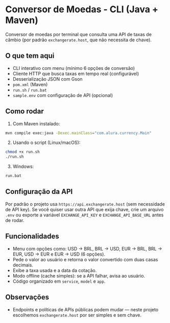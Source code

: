 # Conversor de Moedas - CLI (Java + Maven)

Conversor de moedas por terminal que consulta uma API de taxas de câmbio (por padrão `exchangerate.host`, que não necessita de chave).

## O que tem aqui
- CLI interativo com menu (mínimo 6 opções de conversão)
- Cliente HTTP que busca taxas em tempo real (configurável)
- Desserialização JSON com Gson
- `pom.xml` (Maven)
- `run.sh` / `run.bat`
- `sample.env` com configuração de API (opcional)

## Como rodar
1. Com Maven instalado:
```bash
mvn compile exec:java -Dexec.mainClass="com.alura.currency.Main"
```

2. Usando o script (Linux/macOS):
```bash
chmod +x run.sh
./run.sh
```

3. Windows:
```cmd
run.bat
```

## Configuração da API
Por padrão o projeto usa `https://api.exchangerate.host` (sem necessidade de API key).
Se você quiser usar outra API que exija chave, crie um arquivo `.env` ou exporte a variável `EXCHANGE_API_KEY` e `EXCHANGE_API_BASE_URL` antes de rodar.

## Funcionalidades
- Menu com opções como: USD -> BRL, BRL -> USD, EUR -> BRL, BRL -> EUR, USD -> EUR e EUR -> USD (6 opções).
- Pede o valor ao usuário e retorna o valor convertido com duas casas decimais.
- Exibe a taxa usada e a data da cotação.
- Modo offline (cache simples): se a API falhar, avisa ao usuário.
- Código organizado em `service`, `model` e `app`.

## Observações
- Endpoints e políticas de APIs públicas podem mudar — neste projeto escolhemos `exchangerate.host` por ser simples e sem chave.
